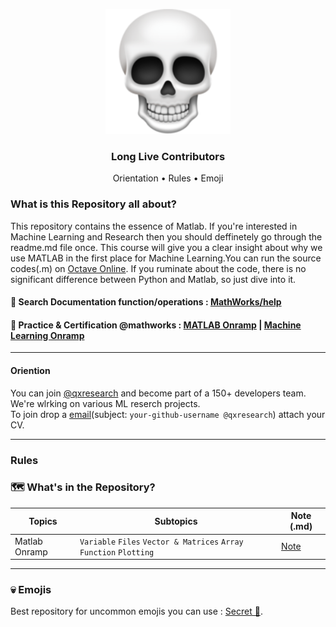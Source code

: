 <p align="center">
  <a href="https://www.youtube.com/channel/UCX7oe66V8zyFpAJyMfPL9VA">
    <img src="https://github.com/xiaowuc2/xiaowuc2/blob/master/source/skull_1f480%20(1).png" alt="Dead" width="200" height="200">
  </a>
  <h3 align="center">Long Live Contributors</h3>
  <p align="center">
    Orientation • Rules • Emoji
  </p>
</p>

 ### What is this Repository all about?

This repository contains the essence of Matlab. If you're interested in Machine Learning and Research then you should deffinetely go through the readme.md file once. This course will give you a clear insight about why we use MATLAB in the first place for Machine Learning.You can run the source codes(.m) on [Octave Online](https://octave-online.net). If you ruminate about the code, there is no significant difference between Python and Matlab, so just dive into it.

#### 📖 Search Documentation function/operations : [MathWorks/help](https://in.mathworks.com/help/index.html)
#### 📖 Practice & Certification @mathworks : [MATLAB Onramp](https://matlabacademy.mathworks.com/R2021a/portal.html?course=gettingstarted) | [Machine Learning Onramp](https://matlabacademy.mathworks.com/R2021a/portal.html?course=machinelearning)

--------------

#### Oriention
You can join [@qxresearch](https://github.com/qxresearch) and become part of a 150+ developers team. We're wlrking on various ML reserch projects.</br> 
To join drop a <a href = "mailto: rohitmandal814566@gmail.com">email</a>(subject: `your-github-username @qxresearch`) attach your CV.

--------------
 
### Rules

 

### 🗺️ What's in the Repository?

| Topics  | Subtopics | Note (.md) | 
| ------------- | ------------- | ------------- |
| Matlab Onramp  |  `Variable`  `Files`  `Vector & Matrices`  `Array`  `Function`  `Plotting` | [Note]() |

--------------

### 💀 Emojis

Best repository for uncommon emojis you can use : [Secret 💭](https://github.com/ikatyang/emoji-cheat-sheet).

